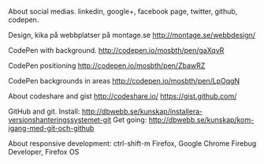 About social medias.
linkedin, google+, facebook page, twitter, github, codepen.

Design, kika på webbplatser på montage.se
http://montage.se/webbdesign/

CodePen with background.
http://codepen.io/mosbth/pen/gaXqvR

CodePen positioning
http://codepen.io/mosbth/pen/ZbawRZ

CodePen backgrounds in areas
http://codepen.io/mosbth/pen/LpOqgN

About codeshare and gist
http://codeshare.io/
https://gist.github.com/

GitHub and git.
Install: http://dbwebb.se/kunskap/installera-versionshanteringssystemet-git
Get going: http://dbwebb.se/kunskap/kom-igang-med-git-och-github

About responsive development:
ctrl-shift-m Firefox, Google Chrome
Firebug Developer, Firefox OS

